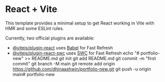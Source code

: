 # React + Vite

This template provides a minimal setup to get React working in Vite with HMR and some ESLint rules.

Currently, two official plugins are available:

- [@vitejs/plugin-react](https://github.com/vitejs/vite-plugin-react/blob/main/packages/plugin-react/README.md) uses [Babel](https://babeljs.io/) for Fast Refresh
- [@vitejs/plugin-react-swc](https://github.com/vitejs/vite-plugin-react-swc) uses [SWC](https://swc.rs/) for Fast Refresh
echo "# portfolio-new" >> README.md
git init
git add README.md
git commit -m "first commit"
git branch -M main
git remote add origin https://github.com/dhinaashwin/portfolio-new.git
git push -u origin main#   p o r t f o l i o - n e w  
 